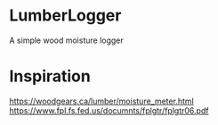 # LumberLogger
A simple wood moisture logger

# Inspiration
https://woodgears.ca/lumber/moisture_meter.html
https://www.fpl.fs.fed.us/documnts/fplgtr/fplgtr06.pdf

